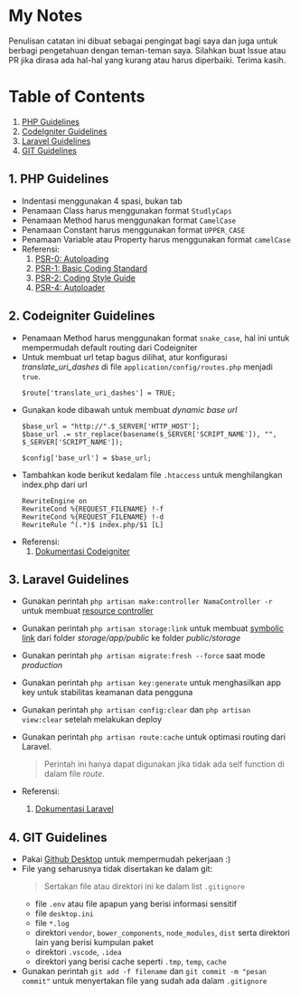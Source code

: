 # My Notes
Penulisan catatan ini dibuat sebagai pengingat bagi saya dan juga untuk berbagi pengetahuan dengan teman-teman saya. Silahkan buat Issue atau PR jika dirasa ada hal-hal yang kurang atau harus diperbaiki. Terima kasih.

# Table of Contents
1. [PHP Guidelines](#1-php-guidelines)
2. [CodeIgniter Guidelines](#2-codeigniter-guidelines)
3. [Laravel Guidelines](#3-laravel-guidelines)
4. [GIT Guidelines](#4-git-guidelines)

## 1. PHP Guidelines
- Indentasi menggunakan 4 spasi, bukan tab
- Penamaan Class harus menggunakan format `StudlyCaps`
- Penamaan Method harus menggunakan format `CamelCase`
- Penamaan Constant harus menggunakan format `UPPER_CASE`
- Penamaan Variable atau Property harus menggunakan format `camelCase`
- Referensi:
    1. [PSR-0: Autoloading](https://php-fig.org/psr/psr-0)
    2. [PSR-1: Basic Coding Standard](https://php-fig.org/psr/psr-1)
    3. [PSR-2: Coding Style Guide](https://php-fig.org/psr/psr-2)
    4. [PSR-4: Autoloader](https://php-fig.org/psr/psr-4)

## 2. Codeigniter Guidelines
- Penamaan Method harus menggunakan format `snake_case`, hal ini untuk mempermudah default routing dari Codeigniter
- Untuk membuat url tetap bagus dilihat, atur konfigurasi *translate_uri_dashes* di file `application/config/routes.php` menjadi `true`.
    ```
    $route['translate_uri_dashes'] = TRUE;
    ```
- Gunakan kode dibawah untuk membuat *dynamic base url*
    ```
    $base_url = "http://".$_SERVER['HTTP_HOST'];
    $base_url .= str_replace(basename($_SERVER['SCRIPT_NAME']), "", $_SERVER['SCRIPT_NAME']);

    $config['base_url'] = $base_url;
    ```
- Tambahkan kode berikut kedalam file `.htaccess` untuk menghilangkan index.php dari url
    ```
    RewriteEngine on
    RewriteCond %{REQUEST_FILENAME} !-f
    RewriteCond %{REQUEST_FILENAME} !-d
    RewriteRule ^(.*)$ index.php/$1 [L]
    ```
- Referensi:
    1. [Dokumentasi Codeigniter](https://codeigniter.com/user_guide/)

## 3. Laravel Guidelines
- Gunakan perintah `php artisan make:controller NamaController -r` untuk membuat [resource controller](https://laravel.com/docs/controllers#resource-controllers)
- Gunakan perintah `php artisan storage:link` untuk membuat [symbolic link](https://en.wikipedia.org/wiki/Symbolic_link) dari folder *storage/app/public* ke folder *public/storage*
- Gunakan perintah `php artisan migrate:fresh --force` saat mode *production*
- Gunakan perintah `php artisan key:generate` untuk menghasilkan app key untuk stabilitas keamanan data pengguna
- Gunakan perintah `php artisan config:clear` dan `php artisan view:clear` setelah melakukan deploy
- Gunakan perintah `php artisan route:cache` untuk optimasi routing dari Laravel.
    > Perintah ini hanya dapat digunakan jika tidak ada self function di dalam file *route*.

- Referensi:
    1. [Dokumentasi Laravel](https://laravel.com/docs)

## 4. GIT Guidelines
- Pakai [Github Desktop](https://desktop.github.com/) untuk mempermudah pekerjaan :)
- File yang seharusnya tidak disertakan ke dalam git:
    > Sertakan file atau direktori ini ke dalam list `.gitignore`
    - file `.env` atau file apapun yang berisi informasi sensitif
    - file `desktop.ini`
    - file `*.log`
    - direktori `vendor`, `bower_components`, `node_modules`, `dist` serta direktori lain yang berisi kumpulan paket
    - direktori `.vscode`, `.idea`
    - direktori yang berisi cache seperti `.tmp`, `temp`, `cache`
- Gunakan perintah `git add -f filename` dan `git commit -m "pesan commit"` untuk menyertakan file yang sudah ada dalam `.gitignore`

    